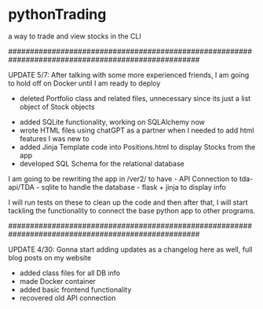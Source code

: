 # pythonTrading
a way to trade and view stocks in the CLI

####################################################################################################

UPDATE 5/7: After talking with some more experienced friends, I am going to hold off on Docker until I am ready to deploy
  - deleted Portfolio class and related files, unnecessary since its just a list object of Stock objects
  + added SQLite functionality, working on SQLAlchemy now
  + wrote HTML files using chatGPT as a partner when I needed to add html features I was new to
  + added Jinja Template code into Positions.html to display Stocks from the app
  + developed SQL Schema for the relational database
  
  I am going to be rewriting the app in /ver2/ to have
    - API Connection to tda-api/TDA
    - sqlite to handle the database
    - flask + jinja to display info
    
  I will run tests on these to clean up the code and then after that, I will start tackling the functionality to connect the base python app to other programs.
  
####################################################################################################
  

UPDATE 4/30: Gonna start adding updates as a changelog here as well, full blog posts on my website
  + added class files for all DB info
  + made Docker container
  + added basic frontend functionality
  + recovered old API connection
